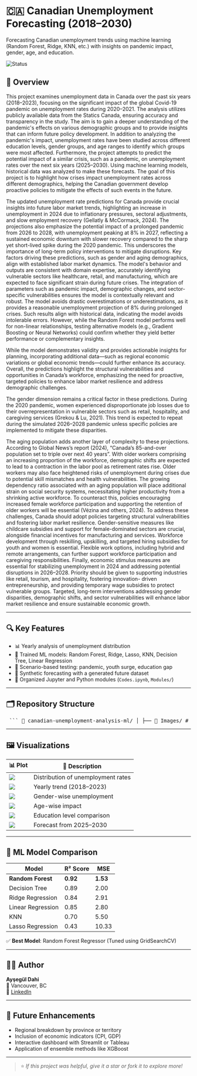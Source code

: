 # 🇨🇦 Canadian Unemployment Forecasting (2018–2030)
Forecasting Canadian unemployment trends using machine learning (Random Forest, Ridge, KNN, etc.) with insights on pandemic impact, gender, age, and education.

![Status](https://img.shields.io/badge/project-complete-brightgreen)

## 📘 Overview
This project examines unemployment data in Canada over the past six years (2018–2023), focusing on the significant impact of the global Covid-19 pandemic on unemployment rates during 2020–2021. The analysis utilizes publicly available data from the Statics Canada, ensuring accuracy and transparency in the study. The aim is to gain a deeper understanding of the pandemic's effects on various demographic groups and to provide insights that can inform future policy development. In addition to analyzing the pandemic's impact, unemployment rates have been studied across different education levels, gender groups, and age ranges to identify which groups were most affected. Furthermore, the project attempts to predict the potential impact of a similar crisis, such as a pandemic, on unemployment rates over the next six years (2025–2030). Using machine learning models, historical data was analyzed to make these forecasts. The goal of this project is to highlight how crises impact unemployment rates across different demographics, helping the Canadian government develop proactive policies to mitigate the effects of such events in the future.

The updated unemployment rate predictions for Canada provide crucial insights into future labor market trends, highlighting an increase in unemployment in 2024 due to inflationary pressures, sectoral adjustments, and slow employment recovery (Gellatly & McCormack, 2024). The projections also emphasize the potential impact of a prolonged pandemic from 2026 to 2028, with unemployment peaking at 8% in 2027, reflecting a sustained economic downturn with slower recovery compared to the sharp yet short-lived spike during the 2020 pandemic. This underscores the importance of long-term policy interventions to mitigate disruptions. Key factors driving these predictions, such as gender and aging demographics, align with established labor market dynamics. The model's behavior and outputs are consistent with domain expertise, accurately identifying vulnerable sectors like healthcare, retail, and manufacturing, which are expected to face significant strain during future crises. The integration of parameters such as pandemic impact, demographic changes, and sector-specific vulnerabilities ensures the model is contextually relevant and robust. The model avoids drastic overestimations or underestimations, as it provides a reasonable unemployment projection of 8% during prolonged crises. Such results align with historical data, indicating the model avoids intolerable errors. However, while the Random Forest model performs well for non-linear relationships, testing alternative models (e.g., Gradient Boosting or Neural Networks) could confirm whether they yield better performance or complementary insights.

While the model demonstrates validity and provides actionable insights for planning, incorporating additional data—such as regional economic variations or global economic trends—could further enhance its accuracy. Overall, the predictions highlight the structural vulnerabilities and opportunities in Canada’s workforce, emphasizing the need for proactive, targeted policies to enhance labor market resilience and address demographic challenges.

The gender dimension remains a critical factor in these predictions. During the 2020 pandemic, women experienced disproportionate job losses due to their overrepresentation in vulnerable sectors such as retail, hospitality, and caregiving services (Grekou & Lu, 2021). This trend is expected to repeat during the simulated 2026–2028 pandemic unless specific policies are implemented to mitigate these disparities.

The aging population adds another layer of complexity to these projections. According to Global News’s report (2024), “Canada’s 85-and-over population set to triple over next 40 years”. With older workers comprising an increasing proportion of the workforce, demographic shifts are expected to lead to a contraction in the labor pool as retirement rates rise. Older workers may also face heightened risks of unemployment during crises due to potential skill mismatches and health vulnerabilities. The growing dependency ratio associated with an aging population will place additional strain on social security systems, necessitating higher productivity from a shrinking active workforce. To counteract this, policies encouraging increased female workforce participation and supporting the retention of older workers will be essential (Vézina and others, 2024). To address these challenges, Canada should adopt policies targeting structural vulnerabilities and fostering labor market resilience. Gender-sensitive measures like childcare subsidies and support for female-dominated sectors are crucial, alongside financial incentives for manufacturing and services. Workforce development through reskilling, upskilling, and targeted hiring subsidies for youth and women is essential. Flexible work options, including hybrid and remote arrangements, can further support workforce participation and caregiving responsibilities.
Finally, economic stimulus measures are essential for stabilizing unemployment in 2024 and addressing potential disruptions in 2026–2028. Priority should be given to supporting industries like retail, tourism, and hospitality, fostering innovation- driven entrepreneurship, and providing temporary wage subsidies to protect vulnerable groups. Targeted, long-term interventions addressing gender disparities, demographic shifts, and sector vulnerabilities will enhance labor market resilience and ensure sustainable economic growth.

---

## 🔍 Key Features

- 📊 Yearly analysis of unemployment distribution
- 🧠 Trained ML models: Random Forest, Ridge, Lasso, KNN, Decision Tree, Linear Regression
- 🦠 Scenario-based testing: pandemic, youth surge, education gap
- 🔬 Synthetic forecasting with a generated future dataset
- 📁 Organized Jupyter and Python modules (`Codes.ipynb`, `Modules/`)

---
## 🗂️ Repository Structure
<pre> ``` 📁 canadian-unemployment-analysis-ml/ │ ├── 📁 Images/ # Data visualizations │ ├── distribution_boxplot.jpg │ ├── forecast_2025_2030.jpg │ ├── gender_impact.jpg │ ├── unemployment_rate_by_age_group.jpg │ ├── unemployment_rate_by_education_level.jpg │ ├── yearly_unemployment_trend.jpg │ ├── employment.png, e2.png, e3.png, e4.png │ ├── 📁 dataset/ # Cleaned & synthetic datasets │ ├── unemployment.csv │ ├── clean_unemployment.csv │ ├── predicted_unemployment_dataset.csv │ ├── projections.csv │ ├── unemployment_MetaData.csv │ └── Guide for Datasets.docx │ ├── 📁 Modules/ │ └── pipeline_regression.py # Model pipeline and tuning ├── Codes.ipynb # Jupyter Notebook with full analysis ├── Machine Learning Insights into Canadian Unemployment.pdf └── README.md ``` </pre>

---
## 🖼️ Visualizations

| 📊 Plot | 📄 Description |
|--------|----------------|
| ![](Images/distribution_boxplot.jpg) | Distribution of unemployment rates |
| ![](Images/yearly_unemployment_trend.jpg) | Yearly trend (2018–2023) |
| ![](Images/gender_impact.jpg) | Gender-wise unemployment |
| ![](Images/unemployment_rate_by_age_group.jpg) | Age-wise impact |
| ![](Images/unemployment_rate_by_education_level.jpg) | Education level comparison |
| ![](Images/forecast_2025_2030.jpg) | Forecast from 2025–2030 |

---

## 🤖 ML Model Comparison

| Model             | R² Score | MSE   |
|------------------|----------|-------|
| **Random Forest** | **0.92** | **1.53** |
| Decision Tree     | 0.89     | 2.00  |
| Ridge Regression  | 0.84     | 2.91  |
| Linear Regression | 0.85     | 2.80  |
| KNN               | 0.70     | 5.50  |
| Lasso Regression  | 0.43     | 10.33 |

✅ **Best Model**: Random Forest Regressor (Tuned using GridSearchCV)

---

## 👩‍💻 Author

**Ayşegül Dahi**   
📍 Vancouver, BC  
🔗 [LinkedIn](https://linkedin.com/in/ayseguldahi)

---

## 🚀 Future Enhancements

- Regional breakdown by province or territory  
- Inclusion of economic indicators (CPI, GDP)  
- Interactive dashboard with Streamlit or Tableau  
- Application of ensemble methods like XGBoost

---

> ⭐ *If this project was helpful, give it a star or fork it to explore more!*



